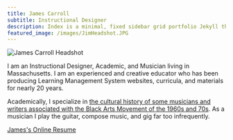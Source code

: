 ```yaml
---
title: James Carroll
subtitle: Instructional Designer
description: Index is a minimal, fixed sidebar grid portfolio Jekyll theme.
featured_image: /images/JimHeadshot.JPG
---
```


![James Carroll Headshot](/id-portfolio/images/JimHeadshot.JPG)

I am an Instructional Designer, Academic, and Musician living in Massachusetts. I am an experienced and creative educator who has been producing Learning Management System websites, curricula, and materials for nearly 20 years.

Academically, I specialize in [the cultural history of some musicians and writers associated with the Black Arts Movement of the 1960s and 70s](https://scholarworks.umass.edu/open_access_dissertations/738/). As a musician I play the guitar, compose music, and gig far too infrequently.

<a href="https://pulamusic.github.io/online-cv/" class="button button--large">James's Online Resume</a>
